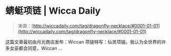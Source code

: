 <!--yml

category: 未分类

date: 2024-06-12 18:25:45

-->

# 蜻蜓项链 | Wicca Daily

> 来源：[http://wiccadaily.com/tag/dragonfly-necklace/#0001-01-01](http://wiccadaily.com/tag/dragonfly-necklace/#0001-01-01)

这篇文章最初由月光商店发布：Wiccan 项链特写：仙灵项链。我认为全世界的许多女巫都会同意，Wiccan ...
